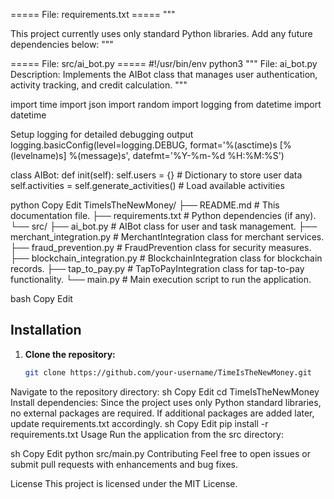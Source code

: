 ===== File: requirements.txt =====
"""

This project currently uses only standard Python libraries.
Add any future dependencies below:
"""

===== File: src/ai_bot.py =====
#!/usr/bin/env python3 """ File: ai_bot.py Description: Implements the AIBot class that manages user authentication, activity tracking, and credit calculation. """

import time import json import random import logging from datetime import datetime

Setup logging for detailed debugging output
logging.basicConfig(level=logging.DEBUG, format='%(asctime)s [%(levelname)s] %(message)s', datefmt='%Y-%m-%d %H:%M:%S')

class AIBot: def init(self): self.users = {} # Dictionary to store user data self.activities = self.generate_activities() # Load available activities

python
Copy
Edit
TimeIsTheNewMoney/ ├── README.md # This documentation file. ├── requirements.txt # Python dependencies (if any). └── src/ ├── ai_bot.py # AIBot class for user and task management. ├── merchant_integration.py # MerchantIntegration class for merchant services. ├── fraud_prevention.py # FraudPrevention class for security measures. ├── blockchain_integration.py # BlockchainIntegration class for blockchain records. ├── tap_to_pay.py # TapToPayIntegration class for tap-to-pay functionality. └── main.py # Main execution script to run the application.

bash
Copy
Edit

## Installation
1. **Clone the repository:**
   ```sh
   git clone https://github.com/your-username/TimeIsTheNewMoney.git
Navigate to the repository directory:
sh
Copy
Edit
cd TimeIsTheNewMoney
Install dependencies: Since the project uses only Python standard libraries, no external packages are required. If additional packages are added later, update requirements.txt accordingly.
sh
Copy
Edit
pip install -r requirements.txt
Usage
Run the application from the src directory:

sh
Copy
Edit
python src/main.py
Contributing
Feel free to open issues or submit pull requests with enhancements and bug fixes.

License
This project is licensed under the MIT License.
